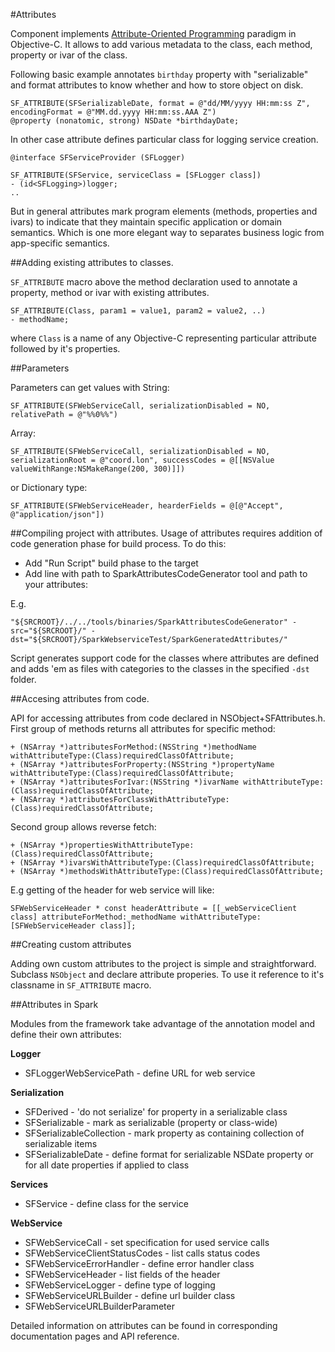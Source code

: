 #Attributes

Component implements [Attribute-Oriented Programming](https://en.wikipedia.org/wiki/Attribute-oriented_programming) paradigm in Objective-C. It allows to add various metadata to the class, each method, property or ivar of the class. 

Following basic example annotates `birthday` property with "serializable" and format attributes to know whether and how to store object on disk.

	SF_ATTRIBUTE(SFSerializableDate, format = @"dd/MM/yyyy HH:mm:ss Z", encodingFormat = @"MM.dd.yyyy HH:mm:ss.AAA Z")
	@property (nonatomic, strong) NSDate *birthdayDate;

In other case attribute defines particular class for logging service creation.  
	
	@interface SFServiceProvider (SFLogger)

	SF_ATTRIBUTE(SFService, serviceClass = [SFLogger class])
	- (id<SFLogging>)logger;
	..

But in general attributes mark program elements (methods, properties and ivars) to indicate that they maintain specific application or domain semantics. Which is one more elegant way to separates business logic from app-specific semantics.

##Adding existing attributes to classes.

`SF_ATTRIBUTE` macro above the method declaration used to annotate a property, method or ivar with existing attributes.

	SF_ATTRIBUTE(Class, param1 = value1, param2 = value2, ..)
	- methodName;

where `Class` is a name of any Objective-C representing particular attribute followed by it's properties.

##Parameters

Parameters can get values with String:

	SF_ATTRIBUTE(SFWebServiceCall, serializationDisabled = NO, relativePath = @"%%0%%")
	
Array:

	SF_ATTRIBUTE(SFWebServiceCall, serializationDisabled = NO, serializationRoot = @"coord.lon", successCodes = @[[NSValue valueWithRange:NSMakeRange(200, 300)]])

or Dictionary type:

	SF_ATTRIBUTE(SFWebServiceHeader, hearderFields = @[@"Accept", @"application/json"])


##Compiling project with attributes.
Usage of attributes requires addition of code generation phase for build process. To do this:

- Add "Run Script" build phase to the target
- Add line with path to SparkAttributesCodeGenerator tool and path to your attributes:

E.g.

	"${SRCROOT}/../../tools/binaries/SparkAttributesCodeGenerator" -src="${SRCROOT}/" -dst="${SRCROOT}/SparkWebserviceTest/SparkGeneratedAttributes/"

Script generates support code for the classes where attributes are defined and adds 'em as files with categories to the classes in the specified `-dst` folder.

##Accesing attributes from code. 

API for accessing attributes from code declared in NSObject+SFAttributes.h. First group of methods returns all attributes for specific method:

	+ (NSArray *)attributesForMethod:(NSString *)methodName withAttributeType:(Class)requiredClassOfAttribute;
	+ (NSArray *)attributesForProperty:(NSString *)propertyName withAttributeType:(Class)requiredClassOfAttribute;
	+ (NSArray *)attributesForIvar:(NSString *)ivarName withAttributeType:(Class)requiredClassOfAttribute;
	+ (NSArray *)attributesForClassWithAttributeType:(Class)requiredClassOfAttribute;

Second group allows reverse fetch:

	+ (NSArray *)propertiesWithAttributeType:(Class)requiredClassOfAttribute;
	+ (NSArray *)ivarsWithAttributeType:(Class)requiredClassOfAttribute;
	+ (NSArray *)methodsWithAttributeType:(Class)requiredClassOfAttribute;

E.g getting of the header for web service will like:

    SFWebServiceHeader * const headerAttribute = [[_webServiceClient class] attributeForMethod:_methodName withAttributeType:[SFWebServiceHeader class]];
    
    
##Creating custom attributes

Adding own custom attributes to the project is simple and straightforward. Subclass `NSObject` and declare attribute properies. To use it reference to it's classname in `SF_ATTRIBUTE` macro. 

##Attributes in Spark 

Modules from the framework take advantage of the annotation model and define their own attributes:

**Logger**

* SFLoggerWebServicePath - define URL for web service

**Serialization**

* SFDerived - 'do not serialize' for property in a serializable class
* SFSerializable - mark as serializable (property or class-wide)
* SFSerializableCollection - mark property as containing collection of serializable items
* SFSerializableDate - define format for serializable NSDate property or for all date properties if applied to class 

**Services**

* SFService - define class for the service

**WebService**

* SFWebServiceCall - set specification for used service calls
* SFWebServiceClientStatusCodes - list calls status codes
* SFWebServiceErrorHandler - define error handler class
* SFWebServiceHeader - list fields of the header
* SFWebServiceLogger - define type of logging
* SFWebServiceURLBuilder - define url builder class
* SFWebServiceURLBuilderParameter

Detailed information on attributes can be found in corresponding documentation pages and API reference.